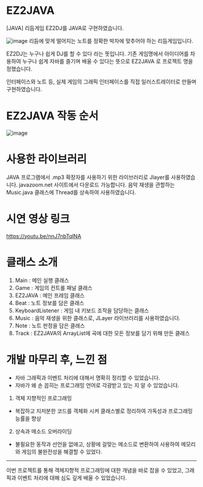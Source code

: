 # EZ2JAVA
 [JAVA] 리듬게임 EZ2DJ를 JAVA로 구현하였습니다.
 
![image](https://user-images.githubusercontent.com/72370701/159653915-95d6c802-8ae3-45ff-9628-15a957487e89.png)
리듬에 맞게 떨어지는 노트를 정확한 박자에 맞추어야 하는 리듬게임입니다.

EZ2DJ는 누구나 쉽게 DJ를 할 수 있다 라는 뜻입니다.
기존 게임명에서 아이디어를 차용하여 누구나 쉽게 자바를 즐기며 배울 수 있다는 뜻으로
EZ2JAVA 로 프로젝트 명을 정했습니다.

인터페이스와 노트 등, 실제 게임의 그래픽 인터페이스를 직접 일러스트레이터로 만들며 구현하였습니다.

# EZ2JAVA 작동 순서


![image](https://user-images.githubusercontent.com/72370701/159654258-34eb5c9f-da99-470b-b799-b33cf00c76f8.png)



# 사용한 라이브러리 

JAVA 프로그램에서 .mp3 확장자를 사용하기 위한 라이브러리로 Jlayer를 사용하였습니다.
javazoom.net 사이트에서 다운로드 가능합니다.
음악 재생을 관할하는 Music.java 클래스에 Thread를 상속하여 사용하였습니다.


# 시연 영상 링크
https://youtu.be/nnJ7nbTqlNA


# 클래스 소개
1.  Main : 메인 실행 클래스
2.  Game  : 게임의 컨트롤 패널 클래스
3.  EZ2JAVA : 메인 프레임 클래스
4.  Beat : 노트 정보를 담은 클래스
5.  KeyboardListener : 게임 내 키보드 조작을 담당하는 클래스
6.  Music : 음악 재생을 위한 클래스로, JLayer 라이브러리를 사용하였습니다.
7.  Note :  노트 판정을 담은 클래스
8.  Track : EZ2JAVA의 ArrayList에 곡에 대한 모든 정보를 담기 위해 만든 클래스


# 개발 마무리 후, 느낀 점

- 자바 그래픽과 이벤트 처리에 대해서 명확히 정리할 수 있었습니다.
- 자바가 왜 손 꼽히는 프로그래밍 언어로 각광받고 있는 지 알 수 있었습니다.
1. 객체 지향적인 프로그래밍
  - 복잡하고 지저분한 코드를 객체화 시켜 클래스별로 정리하여 가독성과 프로그래밍 능률을 향상
2. 상속과 메소드 오버라이딩
  - 불필요한 동작과 선언을 없애고, 상황에 걸맞는 메소드로 변환하여 사용하여 메모리와 게임의 불완전성을
    해결할 수 있었다.

--- 
이번 프로젝트를 통해 객체지향적 프로그래밍에 대한 개념을 바로 잡을 수 있었고, 그래픽과 이벤트 처리에 대해 심도 깊게 배울 수 있었습니다.
